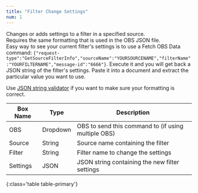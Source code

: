 ```yaml
---
title: "Filter Change Settings"
num: 1
---
```

Changes or adds settings to a filter in a specified source.\
Requires the same formatting that is used in the OBS JSON file.\
Easy way to see your current filter's settings is to use a Fetch OBS Data command: `{"request-type":"GetSourceFilterInfo","sourceName":"YOURSOURCENAME","filterName":"YOURFILTERNAME","message-id":"6666"}`. Execute it and you will get back a JSON string of the filter's settings. Paste it into a document and extract the particular value you want to use.

Use [JSON string validator](https://jsonlint.com/) if you want to make sure your formatting is correct.

| Box Name | Type | Description | 
|-------|--------|--------
|OBS|Dropdown|OBS to send this command to (if using multiple OBS)|
|Source	|String	| Source name containing the filter
|Filter	|String	| Filter name to change the settings
|Settings|JSON|JSON string containing the new filter settings
{:class='table table-primary'}









